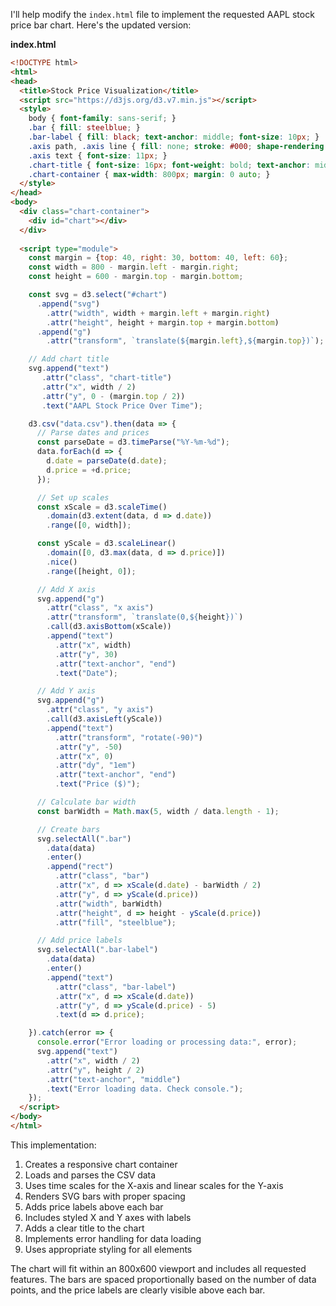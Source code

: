 I'll help modify the `index.html` file to implement the requested AAPL stock price bar chart. Here's the updated version:

**index.html**

```html
<!DOCTYPE html>
<html>
<head>
  <title>Stock Price Visualization</title>
  <script src="https://d3js.org/d3.v7.min.js"></script>
  <style>
    body { font-family: sans-serif; }
    .bar { fill: steelblue; }
    .bar-label { fill: black; text-anchor: middle; font-size: 10px; }
    .axis path, .axis line { fill: none; stroke: #000; shape-rendering: crispEdges; }
    .axis text { font-size: 11px; }
    .chart-title { font-size: 16px; font-weight: bold; text-anchor: middle; }
    .chart-container { max-width: 800px; margin: 0 auto; }
  </style>
</head>
<body>
  <div class="chart-container">
    <div id="chart"></div>
  </div>
  
  <script type="module">
    const margin = {top: 40, right: 30, bottom: 40, left: 60};
    const width = 800 - margin.left - margin.right;
    const height = 600 - margin.top - margin.bottom;

    const svg = d3.select("#chart")
      .append("svg")
        .attr("width", width + margin.left + margin.right)
        .attr("height", height + margin.top + margin.bottom)
      .append("g")
        .attr("transform", `translate(${margin.left},${margin.top})`);

    // Add chart title
    svg.append("text")
       .attr("class", "chart-title")
       .attr("x", width / 2)
       .attr("y", 0 - (margin.top / 2))
       .text("AAPL Stock Price Over Time");

    d3.csv("data.csv").then(data => {
      // Parse dates and prices
      const parseDate = d3.timeParse("%Y-%m-%d");
      data.forEach(d => {
        d.date = parseDate(d.date);
        d.price = +d.price;
      });

      // Set up scales
      const xScale = d3.scaleTime()
        .domain(d3.extent(data, d => d.date))
        .range([0, width]);

      const yScale = d3.scaleLinear()
        .domain([0, d3.max(data, d => d.price)])
        .nice()
        .range([height, 0]);

      // Add X axis
      svg.append("g")
        .attr("class", "x axis")
        .attr("transform", `translate(0,${height})`)
        .call(d3.axisBottom(xScale))
        .append("text")
          .attr("x", width)
          .attr("y", 30)
          .attr("text-anchor", "end")
          .text("Date");

      // Add Y axis
      svg.append("g")
        .attr("class", "y axis")
        .call(d3.axisLeft(yScale))
        .append("text")
          .attr("transform", "rotate(-90)")
          .attr("y", -50)
          .attr("x", 0)
          .attr("dy", "1em")
          .attr("text-anchor", "end")
          .text("Price ($)");

      // Calculate bar width
      const barWidth = Math.max(5, width / data.length - 1);

      // Create bars
      svg.selectAll(".bar")
        .data(data)
        .enter()
        .append("rect")
          .attr("class", "bar")
          .attr("x", d => xScale(d.date) - barWidth / 2)
          .attr("y", d => yScale(d.price))
          .attr("width", barWidth)
          .attr("height", d => height - yScale(d.price))
          .attr("fill", "steelblue");

      // Add price labels
      svg.selectAll(".bar-label")
        .data(data)
        .enter()
        .append("text")
          .attr("class", "bar-label")
          .attr("x", d => xScale(d.date))
          .attr("y", d => yScale(d.price) - 5)
          .text(d => d.price);

    }).catch(error => {
      console.error("Error loading or processing data:", error);
      svg.append("text")
        .attr("x", width / 2)
        .attr("y", height / 2)
        .attr("text-anchor", "middle")
        .text("Error loading data. Check console.");
    });
  </script>
</body>
</html>
```

This implementation:
1. Creates a responsive chart container
2. Loads and parses the CSV data
3. Uses time scales for the X-axis and linear scales for the Y-axis
4. Renders SVG bars with proper spacing
5. Adds price labels above each bar
6. Includes styled X and Y axes with labels
7. Adds a clear title to the chart
8. Implements error handling for data loading
9. Uses appropriate styling for all elements

The chart will fit within an 800x600 viewport and includes all requested features. The bars are spaced proportionally based on the number of data points, and the price labels are clearly visible above each bar.